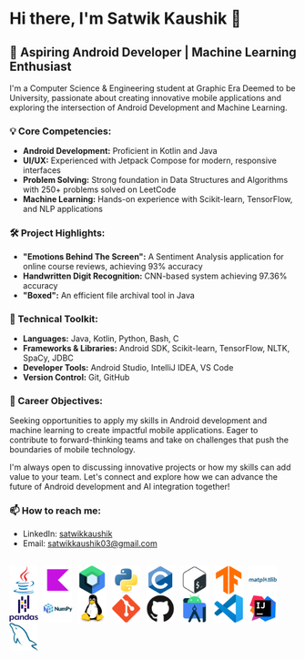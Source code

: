 # Hi there, I'm Satwik Kaushik 👋

## 🚀 Aspiring Android Developer | Machine Learning Enthusiast

I'm a Computer Science & Engineering student at Graphic Era Deemed to be University, passionate about creating innovative mobile applications and exploring the intersection of Android Development and Machine Learning.

### 💡 Core Competencies:
- **Android Development:** Proficient in Kotlin and Java
- **UI/UX:** Experienced with Jetpack Compose for modern, responsive interfaces
- **Problem Solving:** Strong foundation in Data Structures and Algorithms with 250+ problems solved on LeetCode
- **Machine Learning:** Hands-on experience with Scikit-learn, TensorFlow, and NLP applications

### 🛠️ Project Highlights:
- **"Emotions Behind The Screen":** A Sentiment Analysis application for online course reviews, achieving 93% accuracy
- **Handwritten Digit Recognition:** CNN-based system achieving 97.36% accuracy
- **"Boxed":** An efficient file archival tool in Java

### 🔧 Technical Toolkit:
- **Languages:** Java, Kotlin, Python, Bash, C
- **Frameworks & Libraries:** Android SDK, Scikit-learn, TensorFlow, NLTK, SpaCy, JDBC
- **Developer Tools:** Android Studio, IntelliJ IDEA, VS Code
- **Version Control:** Git, GitHub

### 🎯 Career Objectives:
Seeking opportunities to apply my skills in Android development and machine learning to create impactful mobile applications. Eager to contribute to forward-thinking teams and take on challenges that push the boundaries of mobile technology.

I'm always open to discussing innovative projects or how my skills can add value to your team. Let's connect and explore how we can advance the future of Android development and AI integration together!

### 📫 How to reach me:
- LinkedIn: [satwikkaushik](https://www.linkedin.com/in/satwikkaushik)
- Email: satwikkaushik03@gmail.com

<br>

<img align="left" alt="Java" width="50px" src="resources/java.svg" style="padding-right:10px;" />
<img align="left" alt="Kotlin" width="50px" src="resources/kotlin.svg" style="padding-right:10px;" />
<img align="left" alt="Jetpack Compose" width="50px" src="resources/jetpackcompose.svg" style="padding-right:10px;" />
<img align="left" alt="Python" width="50px" src="resources/python.svg" style="padding-right:10px;" />
<img align="left" alt="C" width="50px" src="resources/c.svg" style="padding-right:10px;" />
<img align="left" alt="Bash" width="50px" src="resources/bash.svg" style="padding-right:10px;" />
<img align="left" alt="Tensor Flow" width="50px" src="resources/tensorflow.svg" style="padding-right:10px;" />
<img align="left" alt="Matplotlib" width="50px" src="resources/matplotlib.svg" style="padding-right:10px;" />
<img align="left" alt="Pandas" width="50px" src="resources/pandas.svg" style="padding-right:10px;" />
<img align="left" alt="Numpy" width="50px" src="resources/numpy.svg" style="padding-right:10px;" />
<img align="left" alt="Linux" width="50px" src="resources/linux.svg" style="padding-right:10px;" />
<img align="left" alt="Git" width="50px" src="resources/git.svg" style="padding-right:10px;" />
<img align="left" alt="Github" width="50px" src="resources/github.svg" style="padding-right:10px;" />
<img align="left" alt="Android Studio" width="50px" src="resources/androidstudio.svg" style="padding-right:10px;" />
<img align="left" alt="VS Code" width="50px" src="resources/vscode.svg" style="padding-right:10px;" />
<img align="left" alt="Intellij" width="50px" src="resources/intellij.svg" style="padding-right:10px;" />
<img align="left" alt="MySQL" width="50px" src="resources/mysql.svg" style="padding-right:10px;" />
